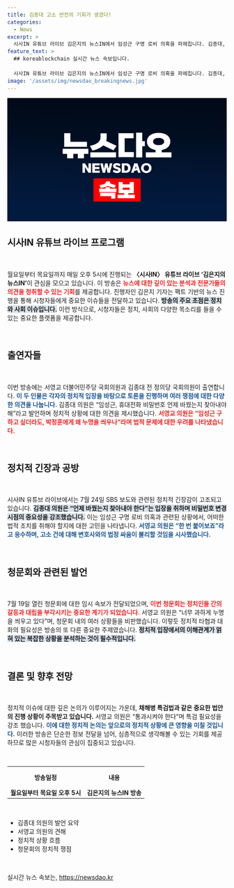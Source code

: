 ```yaml
---
title: 김종대 고소 반전의 기회가 생겼다!
categories:
  - News
excerpt: >
  시사IN 유튜브 라이브 김은지의 뉴스IN에서 임성근 구명 로비 의혹을 파헤칩니다. 김종대, 서영교 의원의 직설적인 발언과 생생한 뉴스 분석을 놓치지 마세요! 월~목 오후 5시, 클릭하세요!
feature_text: >
  ## koreablockchain 실시간 뉴스 속보입니다.

  시사IN 유튜브 라이브 김은지의 뉴스IN에서 임성근 구명 로비 의혹을 파헤칩니다. 김종대, 서영교 의원의 직설적인 발언과 생생한 뉴스 분석을 놓치지 마세요! 월~목 오후 5시, 클릭하세요!
image: '/assets/img/newsdao_breakingnews.jpg'
---
```


<p><img src="/assets/img/newsdao_breakingnews.jpg" alt="koreablockchain 속보" /></p>

<h2 data-ke-size="size26">시사IN 유튜브 라이브 프로그램</h2>

<p data-ke-size="size16">&nbsp;</p>

<p>월요일부터 목요일까지 매일 오후 5시에 진행되는 <b>〈시사IN〉 유튜브 라이브 ‘김은지의 뉴스IN’</b>이 관심을 모으고 있습니다. 이 방송은 <b><span style="color: #ee2323;">뉴스에 대한 깊이 있는 분석과 전문가들의 의견을 청취할 수 있는 기회</span></b>를 제공합니다. 진행자인 김은지 기자는 팩트 기반의 뉴스 진행을 통해 시청자들에게 중요한 이슈들을 전달하고 있습니다. <b><span style="background-color: #21538527;">방송의 주요 초점은 정치와 사회 이슈입니다.</span></b> 이런 방식으로, 시청자들은 정치, 사회의 다양한 목소리를 들을 수 있는 중요한 플랫폼을 제공합니다. </p>

<p data-ke-size="size16">&nbsp;</p>

<h2 data-ke-size="size26">출연자들</h2>

<p data-ke-size="size16">&nbsp;</p>

<p>이번 방송에는 서영교 더불어민주당 국회의원과 김종대 전 정의당 국회의원이 출연합니다. <b><span style="color: #1a5490;">이 두 인물은 각자의 정치적 입장을 바탕으로 토론을 진행하며 여러 쟁점에 대한 다양한 의견을 나눕니다.</span></b> 김종대 의원은 “임성근, 휴대전화 비밀번호 언제 바꿨는지 찾아내야 해”라고 발언하며 정치적 상황에 대한 의견을 제시했습니다. <b><span style="color: #ee2323;">서영교 의원은 “임성근 구하고 싶더라도, 박정훈에게 왜 누명을 씌우나”라며 법적 문제에 대한 우려를 나타냈습니다.</span></b></p>

<p data-ke-size="size16">&nbsp;</p>

<h2 data-ke-size="size26">정치적 긴장과 공방</h2>

<p data-ke-size="size16">&nbsp;</p>

<p>시사IN 유튜브 라이브에서는 7월 24일 SBS 보도와 관련된 정치적 긴장감이 고조되고 있습니다. <b><span style="background-color: #21538527;">김종대 의원은 “언제 바꿨는지 찾아내야 한다”는 입장을 취하며 비밀번호 변경 시점의 중요성을 강조했습니다.</span></b> 이는 임성근 구명 로비 의혹과 관련된 상황에서, 어떠한 법적 조치를 취해야 할지에 대한 고민을 나타냅니다. <b><span style="color: #1a5490;">서영교 의원은 “한 번 붙어보죠”라고 응수하며, 고소 건에 대해 변호사와의 법정 싸움이 불리할 것임을 시사했습니다.</span></b></p>

<p data-ke-size="size16">&nbsp;</p>

<h2 data-ke-size="size26">청문회와 관련된 발언</h2>

<p data-ke-size="size16">&nbsp;</p>

<p>7월 19일 열린 청문회에 대한 임시 속보가 전달되었으며, <b><span style="color: #ee2323;">이번 청문회는 정치인들 간의 갈등과 대립을 부각시키는 중요한 계기가 되었습니다.</span></b> 서영교 의원은 “너무 과하게 누명을 씌우고 있다”며, 청문회 내의 여러 상황들을 비판했습니다. 이렇듯 정치적 타협과 대화의 필요성은 방송의 또 다른 중요한 주제였습니다. <b><span style="background-color: #21538527;">정치적 입장에서의 이해관계가 얽혀 있는 복잡한 상황을 분석하는 것이 필수적입니다.</span></b></p>

<p data-ke-size="size16">&nbsp;</p>

<h2 data-ke-size="size26">결론 및 향후 전망</h2>

<p data-ke-size="size16">&nbsp;</p>

<p>정치적 이슈에 대한 깊은 논의가 이루어지는 가운데, <b>채해병 특검법과 같은 중요한 법안의 진행 상황이 주목받고 있습니다.</b> 서영교 의원은 “통과시켜야 한다”며 특검 필요성을 강조 했습니다. <b><span style="color: #1a5490;">이에 대한 정치적 논의는 앞으로의 정치적 상황에 큰 영향을 미칠 것입니다.</span></b> 이러한 방송은 단순한 정보 전달을 넘어, 심층적으로 생각해볼 수 있는 기회를 제공하므로 많은 시청자들의 관심이 집중되고 있습니다. </p>

<p data-ke-size="size16">&nbsp;</p>

<table style="width: 100%; border-collapse: collapse;">
  <tr>
    <th style="text-align: center; height: 40px;">방송일정</th>
    <th style="text-align: center; height: 40px;">내용</th>
  </tr>
  <tr>
    <td style="text-align: center; height: 17px;"><b>월요일부터 목요일 오후 5시</b></td>
    <td style="text-align: center; height: 17px;"><b>김은지의 뉴스IN 방송</b></td>
  </tr>
</table>

<p data-ke-size="size16">&nbsp;</p>

<ul>
  <li>김종대 의원의 발언 요약</li>
  <li>서영교 의원의 견해</li>
  <li>정치적 상황 흐름</li>
  <li>청문회의 정치적 쟁점</li>
</ul>

<p data-ke-size="size16">&nbsp;</p>
실시간 뉴스 속보는, <a href="https://newsdao.kr" rel="dofollow">https://newsdao.kr</a>


